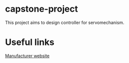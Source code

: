 # capstone-project

This project aims to design controller for servomechanism.

# Useful links

[Manufacturer website](http://www.inteco.com.pl/products/modular-servo/)
